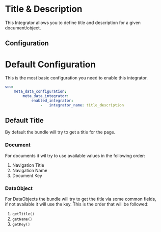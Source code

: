 # Title & Description
This Integrator allows you to define title and description for a given document/object.

## Configuration

# Default Configuration
This is the most basic configuration you need to enable this integrator.

```yaml
seo:
    meta_data_configuration:
        meta_data_integrator:
            enabled_integrator:
                -   integrator_name: title_description
```
## Default Title
By default the bundle will try to get a title for the page.
### Document
For documents it wil try to use available values in the following order:
1. Navigation Title
2. Navigation Name
3. Document Key

### DataObject
For DataObjects the bundle will try to get the title via some common fields, if not available it will use the key.
This is the order that will be followed:
1. `getTitle()`
2. `getName()`
3. `getKey()`

